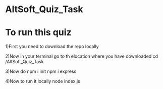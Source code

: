 # AltSoft_Quiz_Task
# To run this quiz 

1)First you need to download the repo locally

2)Now in your terminal go to th elocation where you have downloaded 
  cd /AltSoft_Quiz_Task

3)Now do 
  npm i init
  npm i express

4)Now to run it locally 
  node index.js
